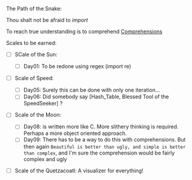 The Path of the Snake:

Thou shalt not be afraid to *import*

To reach true understanding is to comprehend [Comprehensions][0]


Scales to be earned:

 - [ ] SCale of the Sun:
	- [ ] Day01: To be redone using regex (import re)

 - [ ] Scale of Speed:
	- [ ] Day05: Surely this can be done with only one iteration...
	- [ ] Day06: Did somebody say [Hash_Table, Blessed Tool of the SpeedSeeker] ?

 - [ ] Scale of the Moon:
 	- [ ] Day08: is written more like C. More slithery thinking is required. Perhaps a more object oriented approach.
	- [ ] Day09: There has to be a way to do this with comprehensions. But then again `Beautiful is better than ugly, and simple is better than complex`, and I'm sure the comprehension would be fairly complex and ugly
 - [ ] Scale of the Quetzacoatl:
 		A visualizer for everything!


[0]:https://docs.python.org/3/tutorial/datastructures.html?highlight=comprehension#list-comprehensions


